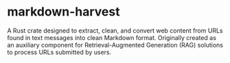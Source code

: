 # markdown-harvest
A Rust crate designed to extract, clean, and convert web content from URLs found in text messages into clean Markdown format. Originally created as an auxiliary component for Retrieval-Augmented Generation (RAG) solutions to process URLs submitted by users.
